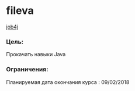﻿# fileva
[job4j](http://job4j.ru/)

### Цель:
Прокачать навыки Java

### Ограничения:
Планируемая дата окончания курса : 09/02/2018
